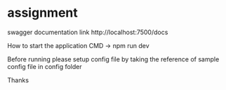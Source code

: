 # assignment

swagger documentation link
http://localhost:7500/docs


How to start the application
CMD -> npm run dev

Before running please setup config file by taking the reference of sample config file in config folder

Thanks
